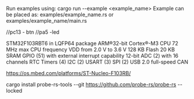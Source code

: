 Run examples using: cargo run --example <example_name>
Example can be placed as: examples/example_name.rs or examples/example_name/main.rs

//pc13 - btn
//pa5  -led

STM32F103RBT6 in LQFP64 package
ARM®32-bit Cortex®-M3 CPU
72 MHz max CPU frequency
VDD from 2.0 V to 3.6 V
128 KB Flash
20 KB SRAM
GPIO (51) with external interrupt capability
12-bit ADC (2) with 16 channels
RTC
Timers (4)
I2C (2)
USART (3)
SPI (2)
USB 2.0 full-speed
CAN

https://os.mbed.com/platforms/ST-Nucleo-F103RB/

cargo install probe-rs-tools --git https://github.com/probe-rs/probe-rs --locked